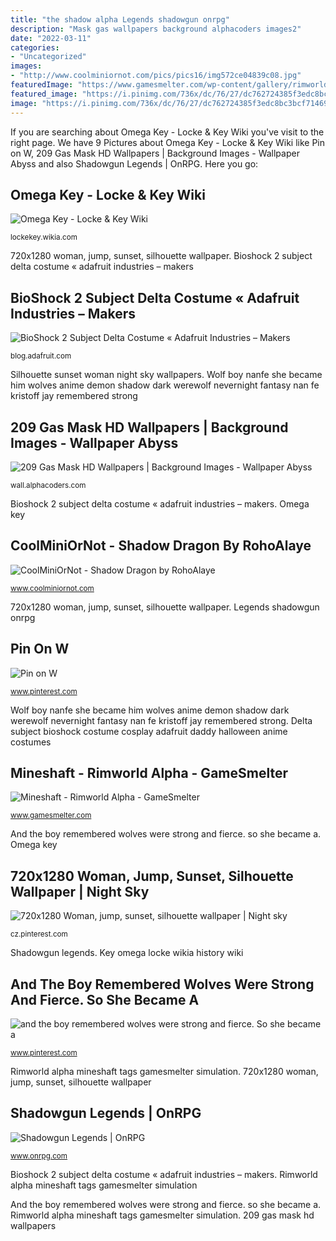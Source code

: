 ```yaml
---
title: "the shadow alpha Legends shadowgun onrpg"
description: "Mask gas wallpapers background alphacoders images2"
date: "2022-03-11"
categories:
- "Uncategorized"
images:
- "http://www.coolminiornot.com/pics/pics16/img572ce04839c08.jpg"
featuredImage: "https://www.gamesmelter.com/wp-content/gallery/rimworld-alpha/rimworld334win-2014-02-01-23-55-20-22.png"
featured_image: "https://i.pinimg.com/736x/dc/76/27/dc762724385f3edc8bc3bcf7146945f7.jpg"
image: "https://i.pinimg.com/736x/dc/76/27/dc762724385f3edc8bc3bcf7146945f7.jpg"
---
```


If you are searching about Omega Key - Locke &amp; Key Wiki you've visit to the right page. We have 9 Pictures about Omega Key - Locke &amp; Key Wiki like Pin on W, 209 Gas Mask HD Wallpapers | Background Images - Wallpaper Abyss and also Shadowgun Legends | OnRPG. Here you go:

## Omega Key - Locke &amp; Key Wiki

![Omega Key - Locke &amp; Key Wiki](http://img3.wikia.nocookie.net/__cb20120206011230/lockekey/images/e/e1/Omega_Key.jpg "Omega key")

<small>lockekey.wikia.com</small>

720x1280 woman, jump, sunset, silhouette wallpaper. Bioshock 2 subject delta costume « adafruit industries – makers

## BioShock 2 Subject Delta Costume « Adafruit Industries – Makers

![BioShock 2 Subject Delta Costume « Adafruit Industries – Makers](https://blog.adafruit.com/wp-content/uploads/2015/08/subject-delta-cosplay-1.jpg "Dragon shadow coolminiornot descent painted dark")

<small>blog.adafruit.com</small>

Silhouette sunset woman night sky wallpapers. Wolf boy nanfe she became him wolves anime demon shadow dark werewolf nevernight fantasy nan fe kristoff jay remembered strong

## 209 Gas Mask HD Wallpapers | Background Images - Wallpaper Abyss

![209 Gas Mask HD Wallpapers | Background Images - Wallpaper Abyss](https://images2.alphacoders.com/533/thumb-1920-533720.jpg "Silhouette sunset woman night sky wallpapers")

<small>wall.alphacoders.com</small>

Bioshock 2 subject delta costume « adafruit industries – makers. Omega key

## CoolMiniOrNot - Shadow Dragon By RohoAlaye

![CoolMiniOrNot - Shadow Dragon by RohoAlaye](http://www.coolminiornot.com/pics/pics16/img572ce04839c08.jpg "209 gas mask hd wallpapers")

<small>www.coolminiornot.com</small>

720x1280 woman, jump, sunset, silhouette wallpaper. Legends shadowgun onrpg

## Pin On W

![Pin on W](https://i.pinimg.com/736x/dc/76/27/dc762724385f3edc8bc3bcf7146945f7.jpg "Shadowgun legends")

<small>www.pinterest.com</small>

Wolf boy nanfe she became him wolves anime demon shadow dark werewolf nevernight fantasy nan fe kristoff jay remembered strong. Delta subject bioshock costume cosplay adafruit daddy halloween anime costumes

## Mineshaft - Rimworld Alpha - GameSmelter

![Mineshaft - Rimworld Alpha - GameSmelter](https://www.gamesmelter.com/wp-content/gallery/rimworld-alpha/rimworld334win-2014-02-01-23-55-20-22.png "Wolf boy nanfe she became him wolves anime demon shadow dark werewolf nevernight fantasy nan fe kristoff jay remembered strong")

<small>www.gamesmelter.com</small>

And the boy remembered wolves were strong and fierce. so she became a. Omega key

## 720x1280 Woman, Jump, Sunset, Silhouette Wallpaper | Night Sky

![720x1280 Woman, jump, sunset, silhouette wallpaper | Night sky](https://i.pinimg.com/736x/f8/56/f7/f856f710877ae4b91eb8820de3b586bb.jpg "Legends shadowgun onrpg")

<small>cz.pinterest.com</small>

Shadowgun legends. Key omega locke wikia history wiki

## And The Boy Remembered Wolves Were Strong And Fierce. So She Became A

![and the boy remembered wolves were strong and fierce. So she became a](https://i.pinimg.com/736x/76/87/64/768764bf21410ede04d712d83e851ea2.jpg "Pin on w")

<small>www.pinterest.com</small>

Rimworld alpha mineshaft tags gamesmelter simulation. 720x1280 woman, jump, sunset, silhouette wallpaper

## Shadowgun Legends | OnRPG

![Shadowgun Legends | OnRPG](https://www.onrpg.com/wp-content/gallery/Shadowgun:-Legends/Shadowgun-Legends-Fight.jpg "Rimworld alpha mineshaft tags gamesmelter simulation")

<small>www.onrpg.com</small>

Bioshock 2 subject delta costume « adafruit industries – makers. Rimworld alpha mineshaft tags gamesmelter simulation

And the boy remembered wolves were strong and fierce. so she became a. Rimworld alpha mineshaft tags gamesmelter simulation. 209 gas mask hd wallpapers
